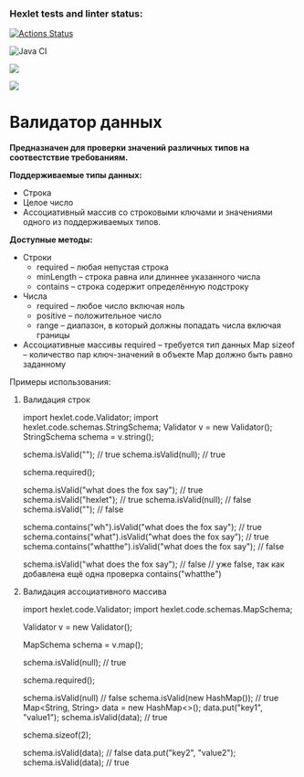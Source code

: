 ### Hexlet tests and linter status:
[![Actions Status](https://github.com/nik2704/java-project-lvl3/workflows/hexlet-check/badge.svg)](https://github.com/nik2704/java-project-lvl3/actions)

![Java CI](https://github.com/nik2704/java-project-lvl2/actions/workflows/blank.yml/badge.svg)

<a href="https://codeclimate.com/github/nik2704/java-project-lvl3/maintainability"><img src="https://api.codeclimate.com/v1/badges/afb66a0d8d00ae36edc0/maintainability" /></a>

<a href="https://codeclimate.com/github/nik2704/java-project-lvl3/test_coverage"><img src="https://api.codeclimate.com/v1/badges/afb66a0d8d00ae36edc0/test_coverage" /></a>

# **Валидатор данных**

**Предназначен для проверки значений различных типов на соотвестствие требованиям.**

**Поддерживаемые типы данных:**
* Строка
* Целое число
* Ассоциативный массив со строковыми ключами и значениями одного из поддерживаемых типов.

**Доступные методы:**
* Строки
   * required – любая непустая строка
   * minLength – строка равна или длиннее указанного числа
   * contains – строка содержит определённую подстроку
* Числа
   * required – любое число включая ноль
   * positive – положительное число
   * range – диапазон, в который должны попадать числа включая границы
* Ассоциативные массивы
   required – требуется тип данных Map
   sizeof – количество пар ключ-значений в объекте Map должно быть равно заданному

Примеры использования:

1) Валидация строк


    import hexlet.code.Validator;
    import hexlet.code.schemas.StringSchema;
    Validator v = new Validator();
    StringSchema schema = v.string();
    
    schema.isValid(""); // true
    schema.isValid(null); // true
    
    schema.required();
    
    schema.isValid("what does the fox say"); // true
    schema.isValid("hexlet"); // true
    schema.isValid(null); // false
    schema.isValid(""); // false
    
    schema.contains("wh").isValid("what does the fox say"); // true
    schema.contains("what").isValid("what does the fox say"); // true
    schema.contains("whatthe").isValid("what does the fox say"); // false
    
    schema.isValid("what does the fox say"); // false
    // уже false, так как добавлена ещё одна проверка contains("whatthe")


2) Валидация ассоциативного массива


    import hexlet.code.Validator;
    import hexlet.code.schemas.MapSchema;
    
    Validator v = new Validator();
    
    MapSchema schema = v.map();
    
    schema.isValid(null); // true
    
    schema.required();
    
    schema.isValid(null) // false
    schema.isValid(new HashMap()); // true
    Map<String, String> data = new HashMap<>();
    data.put("key1", "value1");
    schema.isValid(data); // true
    
    schema.sizeof(2);
    
    schema.isValid(data);  // false
    data.put("key2", "value2");
    schema.isValid(data); // true
